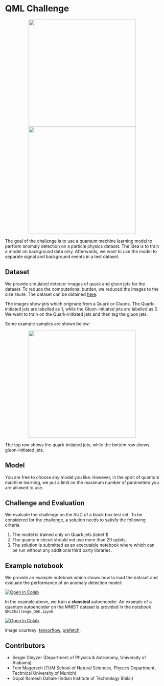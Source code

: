 # QML Challenge

<div align = "center">
  <img width='auto' height=350 src="https://blogger.googleusercontent.com/img/b/R29vZ2xl/AVvXsEjvFhfnoZf8qGq5B77keDh_bmSfdpSsd_MJXehTGKQOkfl4uUgBZ3fM8d0kjjcCGDfYDXwYzPpZf5moACKyK2Ejew-ldNRvAofzhHQXGTRYmJgHatvbLTR1nqXotI-QZj2sNVao87w5B6g/s1600/quantum+model.png">
  <img width='auto' height=350 src="https://prefetch.eu/know/concept/bloch-sphere/sketch-full.png?v=1">
</div>

The goal of the challenge is to use a quantum machine learning model to perform anomaly detection on a particle physics dataset.
The idea is to train a model on background data only. Afterwards, we want to use the model to separate signal and background events in a test dataset.


## Dataset

We provide simulated detector images of quark and gluon jets for the dataset. To reduce the computational burden, we reduced the images to the size `30x30`. The dataset can be obtained [here](https://drive.google.com/file/d/1dJiFRqMWhBzT6lS7neGrIBYEiYX8oveT/view?usp=sharing).

The images show jets which originate from a Quark or Gluons. The Quark-initiated jets are labelled as $1$, while the Gluon-initiated jets are labelled as $0$. We want to train on the Quark-initiated jets and then tag the gluon jets.

Some example samples are shown below:
<div align = "center">
  <img width='auto' height=350 src="./dataset.png">
</div>

The top row shows the quark-initiated jets, while the bottom row shows gluon-initiated jets.

## Model

You are free to choose any model you like. However, in the spirit of quantum machine learning, we put a limit on the maximum number of parameters you are allowed to use.

## Challenge and Evaluation

We evaluate the challenge on the AUC of a black box test set. To be considered for the challenge, a solution needs to satisfy the following criteria:

1. The model is trained only on Quark jets (label 1)
2. The quantum circuit should not use more than 20 qubits.
3. The solution is submitted as an executable notebook where which can be run without any additional third party libraries.

## Example notebook

We provide an example notebook which shows how to load the dataset and evaluate the performance of an anomaly detection model:

[![Open In Colab](https://colab.research.google.com/assets/colab-badge.svg)](https://colab.research.google.com/github/ML4SCI/DeepLearnHackathon/blob/qml/QMLChallenge/QMLChallenge.ipynb)

In the example above, we train a __classical__ autoencoder. An example of a quantum autoencoder on the MNIST dataset is provided in the notebook `QMLChallenge_QAE.ipynb` 

[![Open In Colab](https://colab.research.google.com/assets/colab-badge.svg)](https://colab.research.google.com/github/ML4SCI/DeepLearnHackathon/blob/qml/QMLChallenge/QMLChallenge_QAE.ipynb).

image courtesy: [tensorflow](https://blog.tensorflow.org/2020/03/announcing-tensorflow-quantum-open.html), [prefetch](https://prefetch.eu/know/concept/bloch-sphere/).

## Contributors

- Sergei Gleyzer (Department of Physics & Astronomy, University of Alabama)
- Tom Magorsch (TUM School of Natural Sciences, Physics Department, Technical University of Munich)
- Gopal Ramesh Dahale (Indian Institute of Technology Bhilai)

